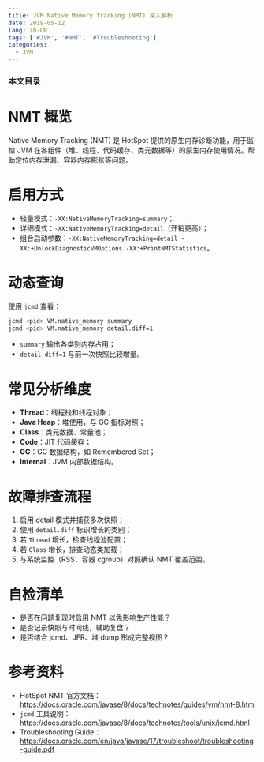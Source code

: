 ```yaml
---
title: JVM Native Memory Tracking (NMT) 深入解析
date: 2019-05-12
lang: zh-CN
tags: ['#JVM', '#NMT', '#Troubleshooting']
categories:
  - JVM
---
```


### 本文目录
<!-- toc -->

# NMT 概览
Native Memory Tracking (NMT) 是 HotSpot 提供的原生内存诊断功能，用于监控 JVM 在各组件（堆、线程、代码缓存、类元数据等）的原生内存使用情况。帮助定位内存泄漏、容器内存膨胀等问题。

# 启用方式
- 轻量模式：`-XX:NativeMemoryTracking=summary`；
- 详细模式：`-XX:NativeMemoryTracking=detail`（开销更高）；
- 组合启动参数：`-XX:NativeMemoryTracking=detail -XX:+UnlockDiagnosticVMOptions -XX:+PrintNMTStatistics`。

# 动态查询
使用 `jcmd` 查看：
```bash
jcmd <pid> VM.native_memory summary
jcmd <pid> VM.native_memory detail.diff=1
```
- `summary` 输出各类别内存占用；
- `detail.diff=1` 与前一次快照比较增量。

# 常见分析维度
- **Thread**：线程栈和线程对象；
- **Java Heap**：堆使用，与 GC 指标对照；
- **Class**：类元数据、常量池；
- **Code**：JIT 代码缓存；
- **GC**：GC 数据结构，如 Remembered Set；
- **Internal**：JVM 内部数据结构。

# 故障排查流程
1. 启用 detail 模式并捕获多次快照；
2. 使用 `detail.diff` 标识增长的类别；
3. 若 `Thread` 增长，检查线程池配置；
4. 若 `Class` 增长，排查动态类加载；
5. 与系统监控（RSS、容器 cgroup）对照确认 NMT 覆盖范围。

# 自检清单
- 是否在问题复现时启用 NMT 以免影响生产性能？
- 是否记录快照与时间线，辅助复盘？
- 是否结合 jcmd、JFR、堆 dump 形成完整视图？

# 参考资料
- HotSpot NMT 官方文档：https://docs.oracle.com/javase/8/docs/technotes/guides/vm/nmt-8.html
- `jcmd` 工具说明：https://docs.oracle.com/javase/8/docs/technotes/tools/unix/jcmd.html
- Troubleshooting Guide：https://docs.oracle.com/en/java/javase/17/troubleshoot/troubleshooting-guide.pdf
